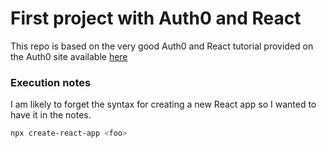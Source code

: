 # First project with Auth0 and React

This repo is based on the very good Auth0 and React tutorial provided on 
the Auth0 site available [here](https://auth0.com/blog/react-tutorial-building-and-securing-your-first-app/)

### Execution notes

I am likely to forget the syntax for creating a new React app so I wanted
to have it in the notes.

```bash
npx create-react-app <foo>
```
